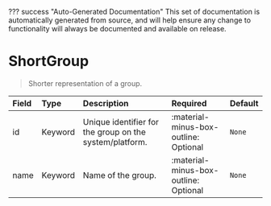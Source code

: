 ??? success "Auto-Generated Documentation"
    This set of documentation is automatically generated from source, and will help ensure any change to functionality will always be documented and available on release.

# ShortGroup

> Shorter representation of a group.

| Field | Type | Description | Required | Default |
| :--- | :--- | :--- | :--- | :--- |
| id | Keyword | Unique identifier for the group on the system/platform. | :material-minus-box-outline: Optional | `None` |
| name | Keyword | Name of the group. | :material-minus-box-outline: Optional | `None` |